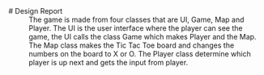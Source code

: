 <dl>
	# Design Report
	<dd>The game is made from four classes that are UI, Game, Map and Player. The UI is the user interface where the player can see the game, the UI calls the class Game which makes Player and the Map. The Map class makes the Tic Tac Toe board and changes the numbers on the board to X or O. The Player class determine which player is up next and gets the input from player. </dd>
</dl>

